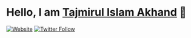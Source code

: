 
# Hello, I am [Tajmirul Islam Akhand](https://me.toinfinite.dev) 👋

[![Website](https://img.shields.io/website?label=toINFINITE.dev&style=for-the-badge&url=https%3A%2F%2Ftoinfinite.dev)](https://toinfinite.dev)
[![Twitter Follow](https://img.shields.io/linkedin/follow/tajmirul?color=1DA1F2&logo=twitter&style=for-the-badge)](https://twitter.com/intent/follow?original_referer=https%3A%2F%2Fgithub.com%2FcodeSTACKr&screen_name=codeSTACKr)
